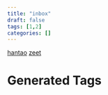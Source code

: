 ```yaml
---
title: "inbox"
draft: false
tags: [1,2]
categories: []
---
```


[hantao](/hantao)
[zeet](/zeet)










# Generated Tags

